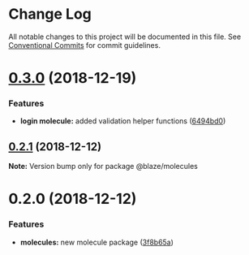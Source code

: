 # Change Log

All notable changes to this project will be documented in this file.
See [Conventional Commits](https://conventionalcommits.org) for commit guidelines.

# [0.3.0](https://github.com/BlazeUI/blaze/compare/@blaze/molecules@0.2.1...@blaze/molecules@0.3.0) (2018-12-19)


### Features

* **login molecule:** added validation helper functions ([6494bd0](https://github.com/BlazeUI/blaze/commit/6494bd0))





## [0.2.1](https://github.com/BlazeUI/blaze/compare/@blaze/molecules@0.2.0...@blaze/molecules@0.2.1) (2018-12-12)

**Note:** Version bump only for package @blaze/molecules

# 0.2.0 (2018-12-12)

### Features

- **molecules:** new molecule package ([3f8b65a](https://github.com/BlazeUI/blaze/commit/3f8b65a))
